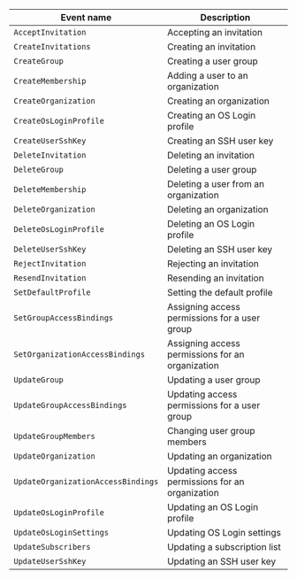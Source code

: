 Event name | Description
--- | ---
`AcceptInvitation` | Accepting an invitation
`CreateInvitations` | Creating an invitation
`CreateGroup` | Creating a user group
`CreateMembership` | Adding a user to an organization
`CreateOrganization` | Creating an organization
`CreateOsLoginProfile` | Creating an OS Login profile
`CreateUserSshKey` | Creating an SSH user key
`DeleteInvitation` | Deleting an invitation
`DeleteGroup` | Deleting a user group
`DeleteMembership` | Deleting a user from an organization
`DeleteOrganization` | Deleting an organization
`DeleteOsLoginProfile` | Deleting an OS Login profile
`DeleteUserSshKey` | Deleting an SSH user key
`RejectInvitation` | Rejecting an invitation
`ResendInvitation` | Resending an invitation
`SetDefaultProfile` | Setting the default profile
`SetGroupAccessBindings` | Assigning access permissions for a user group
`SetOrganizationAccessBindings` | Assigning access permissions for an organization
`UpdateGroup` | Updating a user group
`UpdateGroupAccessBindings` | Updating access permissions for a user group
`UpdateGroupMembers` | Changing user group members
`UpdateOrganization` | Updating an organization
`UpdateOrganizationAccessBindings` | Updating access permissions for an organization
`UpdateOsLoginProfile` | Updating an OS Login profile
`UpdateOsLoginSettings` | Updating OS Login settings
`UpdateSubscribers` | Updating a subscription list
`UpdateUserSshKey` | Updating an SSH user key